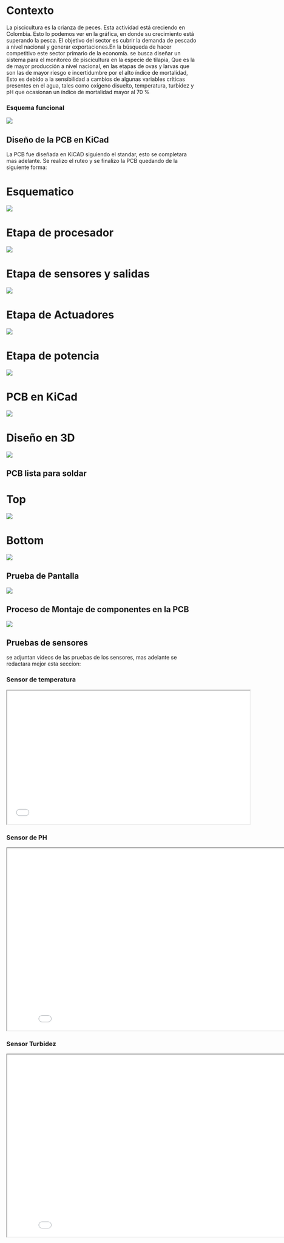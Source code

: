 #  Contexto

La piscicultura es la crianza de peces. Esta actividad está creciendo en Colombia. Esto lo podemos ver en la gráfica, en donde su crecimiento está superando la pesca. El objetivo del sector es cubrir la demanda de pescado a nivel nacional y generar exportaciones.En la búsqueda de hacer competitivo este sector primario de la economía. se busca diseñar un sistema para el monitoreo de piscicultura en la especie de tilapia, Que es la de mayor producción a nivel nacional, en las etapas de ovas y larvas que son las de mayor riesgo e incertidumbre por el alto índice de mortalidad, Esto es debido a la sensibilidad a cambios de algunas variables críticas presentes en el agua, tales como oxígeno disuelto, temperatura, turbidez y pH que ocasionan un índice de mortalidad mayor al 70 %


### Esquema funcional


<img src="Imagenes/Esquema_Funcional.png" >


## Diseño de la PCB en KiCad

La PCB fue diseñada en KiCAD siguiendo el standar, esto se completara mas adelante.
Se realizo el ruteo y se finalizo la PCB quedando de la siguiente forma:

# Esquematico

<img src="Imagenes/Squemat.jpeg" >

# Etapa de procesador

<img src="Imagenes/ESP32.jpeg" >

# Etapa de sensores y salidas

<img src="Imagenes/Sensoysal.jpeg" >

# Etapa de Actuadores

<img src="Imagenes/Actuadores.jpeg" >

# Etapa de potencia

<img src="Imagenes/Potencia.jpeg" >

# PCB en KiCad

<img src="Imagenes/PCBKicad.jpeg" >

# Diseño en 3D

<img src="Imagenes/D3D.jpeg">

## PCB lista para soldar
# Top
<img src="Imagenes/Top.jpg">


# Bottom
<img src="Imagenes/Bottom.jpg">

## Prueba de Pantalla

<img src="Imagenes/pant.jpeg">

## Proceso de Montaje de componentes en la PCB

<img src="Imagenes/PCB_sold_1.jpg" >

## Pruebas de sensores
se adjuntan videos de las pruebas de los sensores, mas adelante se redactara mejor esta seccion:

### Sensor de temperatura



<iframe width="640" height="352" src="Imagenes/Temp_Kish.mp4" type="video/mp4">
</iframe>



### Sensor de PH



<iframe width="854" height="480" src="Imagenes/PH_Juan.mp4" type="video/mp4">
</iframe>

### Sensor Turbidez

<iframe width="854" height="480" src="Imagenes/P_Turbio_1.mp4" type="video/mp4">
</iframe>



